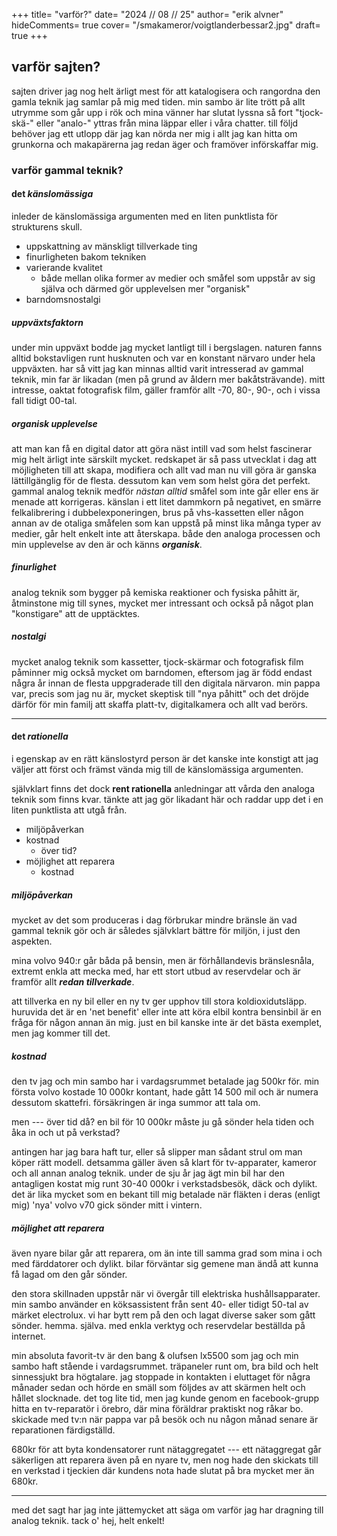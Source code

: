 +++
title= "varför?"
date= "2024 // 08 // 25"
author= "erik alvner"
hideComments= true
cover= "/smakameror/voigtlanderbessar2.jpg"
draft= true
+++

## varför sajten?
sajten driver jag nog helt ärligt mest för att katalogisera och rangordna den gamla teknik jag samlar på mig med tiden. min sambo är lite trött på allt utrymme som går upp i rök och mina vänner har slutat lyssna så fort "tjock-skä-" eller "analo-" yttras från mina läppar eller i våra chatter. till följd behöver jag ett utlopp där jag kan nörda ner mig i allt jag kan hitta om grunkorna och makapärerna jag redan äger och framöver införskaffar mig.

### varför gammal teknik?

#### det *känslomässiga*

inleder de känslomässiga argumenten med en liten punktlista för strukturens skull.

- uppskattning av mänskligt tillverkade ting
- finurligheten bakom tekniken
- varierande kvalitet 
	+ både mellan olika former av medier och småfel som uppstår av sig själva och därmed gör upplevelsen mer "organisk"
- barndomsnostalgi

##### uppväxtsfaktorn

under min uppväxt bodde jag mycket lantligt till i bergslagen. naturen fanns alltid bokstavligen runt husknuten och var en konstant närvaro under hela uppväxten. har så vitt jag kan minnas alltid varit intresserad av gammal teknik, min far är likadan (men på grund av åldern mer bakåtsträvande). mitt intresse, oaktat fotografisk film, gäller framför allt -70, 80-, 90-, och i vissa fall tidigt 00-tal.

##### organisk upplevelse

att man kan få en digital dator att göra näst intill vad som helst fascinerar mig helt ärligt inte särskilt mycket. redskapet är så pass utvecklat i dag att möjligheten till att skapa, modifiera och allt vad man nu vill göra är ganska lättillgänglig för de flesta. dessutom kan vem som helst göra det perfekt. gammal analog teknik medför *nästan alltid* småfel som inte går eller ens är menade att korrigeras. känslan i ett litet dammkorn på negativet, en smärre felkalibrering i dubbelexponeringen, brus på vhs-kassetten eller någon annan av de otaliga småfelen som kan uppstå på minst lika många typer av medier, går helt enkelt inte att återskapa. både den analoga processen och min upplevelse av den är och känns _**organisk**_.

##### finurlighet

analog teknik som bygger på kemiska reaktioner och fysiska påhitt är, åtminstone mig till synes, mycket mer intressant och också på något plan "konstigare" att de upptäcktes.

##### nostalgi

mycket analog teknik som kassetter, tjock-skärmar och fotografisk film påminner mig också mycket om barndomen, eftersom jag är född endast några år innan de flesta uppgraderade till den digitala närvaron. min pappa var, precis som jag nu är, mycket skeptisk till "nya påhitt" och det dröjde därför för min familj att skaffa platt-tv, digitalkamera och allt vad berörs.

---

#### det *rationella*

i egenskap av en rätt känslostyrd person är det kanske inte konstigt att jag väljer att först och främst vända mig till de känslomässiga argumenten.

självklart finns det dock **rent rationella** anledningar att vårda den analoga teknik som finns kvar. tänkte att jag gör likadant här och raddar upp det i en liten punktlista att utgå från.

- miljöpåverkan
- kostnad
	+ över tid?
- möjlighet att reparera
	+ kostnad

##### miljöpåverkan
mycket av det som produceras i dag förbrukar mindre bränsle än vad gammal teknik gör och är således självklart bättre för miljön, i just den aspekten. 

mina volvo 940:r går båda på bensin, men är förhållandevis bränslesnåla, extremt enkla att mecka med, har ett stort utbud av reservdelar och är framför allt _**redan tillverkade**_.

att tillverka en ny bil eller en ny tv ger upphov till stora koldioxidutsläpp. huruvida det är en 'net benefit' eller inte att köra elbil kontra bensinbil  är en fråga för någon annan än mig. just en bil kanske inte är det bästa exemplet, men jag kommer till det.

##### kostnad
den tv jag och min sambo har i vardagsrummet betalade jag 500kr för. min första volvo kostade 10 000kr kontant, hade gått 14 500 mil och är numera dessutom skattefri. försäkringen är inga summor att tala om.

men --- över tid då? en bil för 10 000kr måste ju gå sönder hela tiden och åka in och ut på verkstad?

antingen har jag bara haft tur, eller så slipper man sådant strul om man köper rätt modell. detsamma gäller även så klart för tv-apparater, kameror och all annan analog teknik. under de sju år jag ägt min bil har den antagligen kostat mig runt 30-40 000kr i verkstadsbesök, däck och dylikt. det är lika mycket som en bekant till mig betalade när fläkten i deras (enligt mig) 'nya' volvo v70 gick sönder mitt i vintern. 

##### möjlighet att reparera
även nyare bilar går att reparera, om än inte till samma grad som mina i och med färddatorer och dylikt. bilar förväntar sig gemene man ändå att kunna få lagad om den går sönder.

den stora skillnaden uppstår när vi övergår till elektriska hushållsapparater. min sambo använder en köksassistent från sent 40- eller tidigt 50-tal av märket electrolux. vi har bytt rem på den och lagat diverse saker som gått sönder. hemma. själva. med enkla verktyg och reservdelar beställda på internet.

min absoluta favorit-tv är den bang & olufsen lx5500 som jag och min sambo haft stående i vardagsrummet. träpaneler runt om, bra bild och helt sinnessjukt bra högtalare. jag stoppade in kontakten i eluttaget för några månader sedan och hörde en smäll som följdes av att skärmen helt och hållet slocknade. det tog lite tid, men jag kunde genom en facebook-grupp hitta en tv-reparatör i örebro, där mina föräldrar praktiskt nog råkar bo. skickade med tv:n när pappa var på besök och nu någon månad senare är reparationen färdigställd. 

680kr för att byta kondensatorer runt nätaggregatet --- ett nätaggregat går säkerligen att reparera även på en nyare tv, men nog hade den skickats till en verkstad i tjeckien där kundens nota hade slutat på bra mycket mer än 680kr.

---


med det sagt har jag inte jättemycket att säga om varför jag har dragning till analog teknik. tack o' hej, helt enkelt!